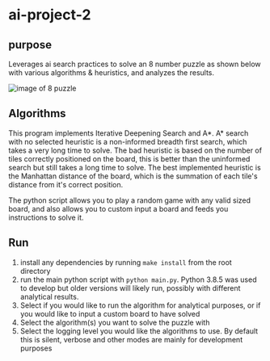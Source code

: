 # ai-project-2

## purpose

Leverages ai search practices to solve an 8 number puzzle as shown below with various algorithms & heuristics, and analyzes the results.

![image of 8 puzzle](https://lh3.googleusercontent.com/proxy/d1o2xjQv_59eKJ2SxYTPtlE_22_SUVB3opvy4niRVH2xwswi181tmKyMw4EugGtSIwdEHFadgD0YnCb0Pp1SVqQRl4Mgw5XvDmgt_UBZ35k1SyUJUw)

## Algorithms

This program implements Iterative Deepening Search and A*. A* search with no selected heuristic is a non-informed breadth first search, which takes a very long time to solve. The bad heuristic is based on the number of tiles correctly positioned on the board, this is better than the uninformed search but still takes a long time to solve. The best implemented heuristic is the Manhattan distance of the board, which is the summation of each tile's distance from it's correct position. 

The python script allows you to play a random game with any valid sized board, and also allows you to custom input a board and feeds you instructions to solve it.

## Run

1. install any dependencies by running `make install` from the root directory
2. run the main python script with `python main.py`. Python 3.8.5 was used to develop but older versions will likely run, possibly with different analytical results.
3. Select if you would like to run the algorithm for analytical purposes, or if you would like to input a custom board to have solved
4. Select the algorithm(s) you want to solve the puzzle with
5. Select the logging level you would like the algorithms to use. By default this is silent, verbose and other modes are mainly for development purposes
